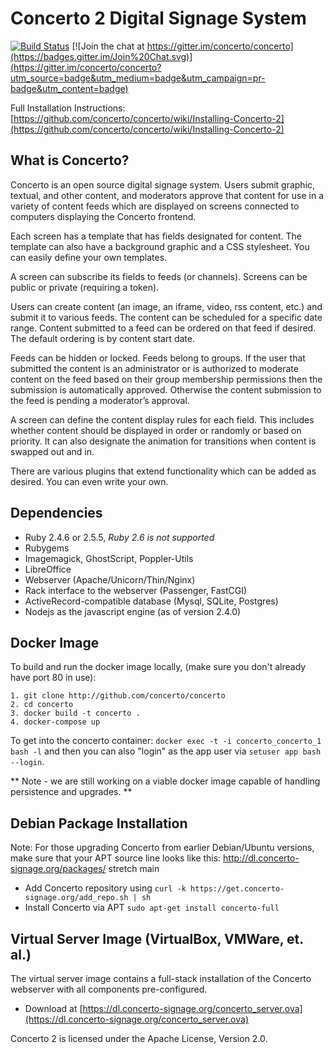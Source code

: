 # Concerto 2 Digital Signage System

 [![Build Status](https://travis-ci.org/concerto/concerto.png?branch=master)](https://travis-ci.org/concerto/concerto) [![Join the chat at https://gitter.im/concerto/concerto](https://badges.gitter.im/Join%20Chat.svg)](https://gitter.im/concerto/concerto?utm_source=badge&utm_medium=badge&utm_campaign=pr-badge&utm_content=badge)

Full Installation Instructions: [https://github.com/concerto/concerto/wiki/Installing-Concerto-2](https://github.com/concerto/concerto/wiki/Installing-Concerto-2)

## What is Concerto?

Concerto is an open source digital signage system. Users submit graphic, textual, and other content, and moderators approve that content for use in a variety of content feeds which are displayed on screens connected to computers displaying the Concerto frontend.

Each screen has a template that has fields designated for content.  The template can also have a background graphic and a CSS stylesheet.  You can easily define your own templates.

A screen can subscribe its fields to feeds (or channels).  Screens can be public or private (requiring a token).

Users can create content (an image, an iframe, video, rss content, etc.) and submit it to various feeds.  The content can be scheduled for a specific date range.  Content submitted to a feed can be ordered on that feed if desired.  The default ordering is by content start date.

Feeds can be hidden or locked.  Feeds belong to groups.  If the user that submitted the content is an administrator or is authorized to moderate content on the feed based on their group membership permissions then the submission is automatically approved.  Otherwise the content submission to the feed is pending a moderator’s approval.

A screen can define the content display rules for each field. This includes whether content should be displayed in order or randomly or based on priority.  It can also designate the animation for transitions when content is swapped out and in.

There are various plugins that extend functionality which can be added as desired.  You can even write your own.

## Dependencies

* Ruby 2.4.6 or 2.5.5, *Ruby 2.6 is not supported*
* Rubygems
* Imagemagick, GhostScript, Poppler-Utils
* LibreOffice
* Webserver (Apache/Unicorn/Thin/Nginx)
* Rack interface to the webserver (Passenger, FastCGI)
* ActiveRecord-compatible database (Mysql, SQLite, Postgres)
* Nodejs as the javascript engine (as of version 2.4.0)

## Docker Image

To build and run the docker image locally, (make sure you don't already have port 80 in use):

```
1. git clone http://github.com/concerto/concerto
2. cd concerto
3. docker build -t concerto .
4. docker-compose up
```

To get into the concerto container: `docker exec -t -i concerto_concerto_1 bash -l` and then you can also "login" as the app user via `setuser app bash --login`.

** Note - we are still working on a viable docker image capable of handling persistence and upgrades. **

## Debian Package Installation

Note: For those upgrading Concerto from earlier Debian/Ubuntu versions, make sure that your APT source line looks like this: http://dl.concerto-signage.org/packages/ stretch main

* Add Concerto repository using ```curl -k https://get.concerto-signage.org/add_repo.sh | sh```
* Install Concerto via APT ```sudo apt-get install concerto-full```

## Virtual Server Image (VirtualBox, VMWare, et. al.)

The virtual server image contains a full-stack installation of the Concerto webserver with all components pre-configured.

* Download at [https://dl.concerto-signage.org/concerto_server.ova](https://dl.concerto-signage.org/concerto_server.ova)

Concerto 2 is licensed under the Apache License, Version 2.0.
